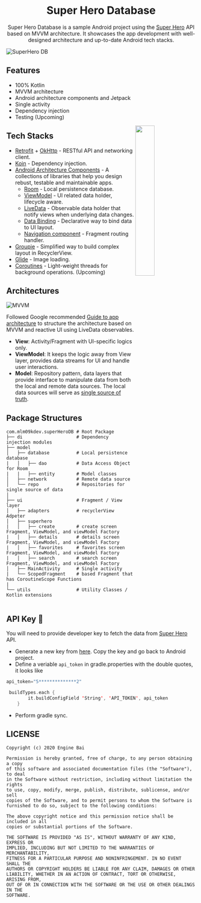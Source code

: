 <h1 align="center">Super Hero Database</h1>

<p align="center">
Super Hero Database is a sample Android project using the <a href="https://www.superheroapi.com/">Super Hero</a> API based on MVVM architecture. It showcases the app development with well-designed architecture and up-to-date Android tech stacks.

![SuperHero DB](./art/.png)

</p>

## Features
* 100% Kotlin
* MVVM architecture
* Android architecture components and Jetpack
* Single activity
* Dependency injection
* Testing (Upcoming)

<img src="./art/.gif" align="right" width="32%"/>

## Tech Stacks
* [Retrofit](http://square.github.io/retrofit/) + [OkHttp](http://square.github.io/okhttp/) - RESTful API and networking client.
* [Koin](https://insert-koin.io/) - Dependency injection.
* [Android Architecture Components](https://developer.android.com/topic/libraries/architecture) - A collections of libraries that help you design rebust, testable and maintainable apps.
    * [Room](https://developer.android.com/training/data-storage/room) - Local persistence database.
    * [ViewModel](https://developer.android.com/reference/androidx/lifecycle/ViewModel) - UI related data holder, lifecycle aware.
    * [LiveData](https://developer.android.com/topic/libraries/architecture/livedata) - Observable data holder that notify views when underlying data changes.
    * [Data Binding](https://developer.android.com/topic/libraries/data-binding) - Declarative way to bind data to UI layout.
    * [Navigation component](https://developer.android.com/guide/navigation) - Fragment routing handler.
* [Groupie](https://github.com/lisawray/groupie) - Simplified way to build complex layout in RecyclerView.
* [Glide](https://github.com/bumptech/glide) - Image loading.
* [Coroutines](https://developer.android.com/kotlin/coroutines) - Light-weight threads for background operations. (Upcoming)

## Architectures

![MVVM](./art/.png)

Followed Google recommended [Guide to app architecture](https://developer.android.com/jetpack/guide) to structure the architecture based on MVVM and reactive UI using LiveData observables.

* **View**: Activity/Fragment with UI-specific logics only.
* **ViewModel**: It keeps the logic away from View layer, provides data streams for UI and handle user interactions.
* **Model**: Repository pattern, data layers that provide interface to manipulate data from both the local and remote data sources. The local data sources will serve as [single source of truth](https://en.wikipedia.org/wiki/Single_source_of_truth).

## Package Structures

```
com.mlm09kdev.superHeroDB # Root Package
├── di                    # Dependency injection modules
├── model               
│   ├── database          # Local persistence database
|   │   ├── dao           # Data Access Object for Room
|   |   ├── entity        # Model classes
│   ├── network           # Remote data source
│   └── repo              # Repositories for single source of data
│
├── ui                    # Fragment / View layer
│   ├── adapters          # recyclerView Adpeter
│   ├── superhero        
|   │   ├── create        # create screen Fragment, ViewModel, and viewModel Factory
|   │   ├── details       # details screen Fragment, ViewModel, and viewModel Factory
|   │   ├── favorites     # favorites screen Fragment, ViewModel, and viewModel Factory
|   │   ├── search        # search screen Fragment, ViewModel, and viewModel Factory
│   ├── MainActivity      # Single activity
|   └── ScopedFragment    # based Fragment that has CoroutineScope Functions
|       
└── utils                 # Utility Classes / Kotlin extensions


```

## API Key 🔑
You will need to provide developer key to fetch the data from <a href="https://www.superheroapi.com/">Super Hero</a> API.
* Generate a new key from [here](https://www.superheroapi.com/). Copy the key and go back to Android project.
* Define a veriable `api_token` in gradle.properties with the double quotes, it looks like

```kotlin
api_token="5**************2"
```

```kotlin
 buildTypes.each {
        it.buildConfigField 'String', 'API_TOKEN', api_token
    }
```
* Perform gradle sync.

## LICENSE

```
Copyright (c) 2020 Engine Bai

Permission is hereby granted, free of charge, to any person obtaining a copy
of this software and associated documentation files (the "Software"), to deal
in the Software without restriction, including without limitation the rights
to use, copy, modify, merge, publish, distribute, sublicense, and/or sell
copies of the Software, and to permit persons to whom the Software is
furnished to do so, subject to the following conditions:

The above copyright notice and this permission notice shall be included in all
copies or substantial portions of the Software.

THE SOFTWARE IS PROVIDED "AS IS", WITHOUT WARRANTY OF ANY KIND, EXPRESS OR
IMPLIED, INCLUDING BUT NOT LIMITED TO THE WARRANTIES OF MERCHANTABILITY,
FITNESS FOR A PARTICULAR PURPOSE AND NONINFRINGEMENT. IN NO EVENT SHALL THE
AUTHORS OR COPYRIGHT HOLDERS BE LIABLE FOR ANY CLAIM, DAMAGES OR OTHER
LIABILITY, WHETHER IN AN ACTION OF CONTRACT, TORT OR OTHERWISE, ARISING FROM,
OUT OF OR IN CONNECTION WITH THE SOFTWARE OR THE USE OR OTHER DEALINGS IN THE
SOFTWARE.
```


